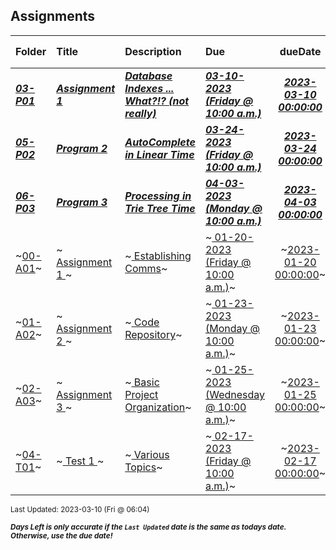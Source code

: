 ## Assignments

| Folder | Title | Description | Due | dueDate | Days Left<sup>*</sup> |
|:------|:------|:------|:------|:-----:|-----|
| ***<a href="https://github.com/rugbyprof/3013-Algorithms/tree/master/Assignments/03-P01">03-P01</a>*** | ***<a href="https://github.com/rugbyprof/3013-Algorithms/tree/master/Assignments/03-P01"> Assignment 1 </a>*** | ***<a href="https://github.com/rugbyprof/3013-Algorithms/tree/master/Assignments/03-P01"> Database Indexes ... What?!? (not really)</a>*** | ***<a href="https://github.com/rugbyprof/3013-Algorithms/tree/master/Assignments/03-P01"> 03-10-2023 (Friday @ 10:00 a.m.)</a>*** | ***<a href="https://github.com/rugbyprof/3013-Algorithms/tree/master/Assignments/03-P01">2023-03-10 00:00:00</a>*** | DUE TODAY! |
| ***<a href="https://github.com/rugbyprof/3013-Algorithms/tree/master/Assignments/05-P02">05-P02</a>*** | ***<a href="https://github.com/rugbyprof/3013-Algorithms/tree/master/Assignments/05-P02"> Program 2 </a>*** | ***<a href="https://github.com/rugbyprof/3013-Algorithms/tree/master/Assignments/05-P02"> AutoComplete in Linear Time</a>*** | ***<a href="https://github.com/rugbyprof/3013-Algorithms/tree/master/Assignments/05-P02"> 03-24-2023 (Friday @ 10:00 a.m.)</a>*** | ***<a href="https://github.com/rugbyprof/3013-Algorithms/tree/master/Assignments/05-P02">2023-03-24 00:00:00</a>*** | 14 |
| ***<a href="https://github.com/rugbyprof/3013-Algorithms/tree/master/Assignments/06-P03">06-P03</a>*** | ***<a href="https://github.com/rugbyprof/3013-Algorithms/tree/master/Assignments/06-P03"> Program 3 </a>*** | ***<a href="https://github.com/rugbyprof/3013-Algorithms/tree/master/Assignments/06-P03"> Processing in Trie Tree Time</a>*** | ***<a href="https://github.com/rugbyprof/3013-Algorithms/tree/master/Assignments/06-P03"> 04-03-2023 (Monday @ 10:00 a.m.)</a>*** | ***<a href="https://github.com/rugbyprof/3013-Algorithms/tree/master/Assignments/06-P03">2023-04-03 00:00:00</a>*** | 24 |
| ~<a href="https://github.com/rugbyprof/3013-Algorithms/tree/master/Assignments/00-A01">00-A01</a>~ | ~<a href="https://github.com/rugbyprof/3013-Algorithms/tree/master/Assignments/00-A01"> Assignment 1 </a>~ | ~<a href="https://github.com/rugbyprof/3013-Algorithms/tree/master/Assignments/00-A01"> Establishing Comms</a>~ | ~<a href="https://github.com/rugbyprof/3013-Algorithms/tree/master/Assignments/00-A01"> 01-20-2023 (Friday @ 10:00 a.m.)</a>~ | ~<a href="https://github.com/rugbyprof/3013-Algorithms/tree/master/Assignments/00-A01">2023-01-20 00:00:00</a>~ | ---- |
| ~<a href="https://github.com/rugbyprof/3013-Algorithms/tree/master/Assignments/01-A02">01-A02</a>~ | ~<a href="https://github.com/rugbyprof/3013-Algorithms/tree/master/Assignments/01-A02"> Assignment 2 </a>~ | ~<a href="https://github.com/rugbyprof/3013-Algorithms/tree/master/Assignments/01-A02"> Code Repository</a>~ | ~<a href="https://github.com/rugbyprof/3013-Algorithms/tree/master/Assignments/01-A02"> 01-23-2023 (Monday @ 10:00 a.m.)</a>~ | ~<a href="https://github.com/rugbyprof/3013-Algorithms/tree/master/Assignments/01-A02">2023-01-23 00:00:00</a>~ | ---- |
| ~<a href="https://github.com/rugbyprof/3013-Algorithms/tree/master/Assignments/02-A03">02-A03</a>~ | ~<a href="https://github.com/rugbyprof/3013-Algorithms/tree/master/Assignments/02-A03"> Assignment 3 </a>~ | ~<a href="https://github.com/rugbyprof/3013-Algorithms/tree/master/Assignments/02-A03"> Basic Project Organization</a>~ | ~<a href="https://github.com/rugbyprof/3013-Algorithms/tree/master/Assignments/02-A03"> 01-25-2023 (Wednesday @ 10:00 a.m.)</a>~ | ~<a href="https://github.com/rugbyprof/3013-Algorithms/tree/master/Assignments/02-A03">2023-01-25 00:00:00</a>~ | ---- |
| ~<a href="https://github.com/rugbyprof/3013-Algorithms/tree/master/Assignments/04-T01">04-T01</a>~ | ~<a href="https://github.com/rugbyprof/3013-Algorithms/tree/master/Assignments/04-T01"> Test 1 </a>~ | ~<a href="https://github.com/rugbyprof/3013-Algorithms/tree/master/Assignments/04-T01"> Various Topics</a>~ | ~<a href="https://github.com/rugbyprof/3013-Algorithms/tree/master/Assignments/04-T01"> 02-17-2023 (Friday @ 10:00 a.m.)</a>~ | ~<a href="https://github.com/rugbyprof/3013-Algorithms/tree/master/Assignments/04-T01">2023-02-17 00:00:00</a>~ | ---- |

<sup>Last Updated: 2023-03-10 (Fri @ 06:04)</sup> 

<sup>***Days Left is only accurate if the `Last Updated` date is the same as todays date. Otherwise, use the due date!***</sup> 